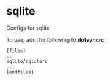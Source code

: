 sqlite
======

Configs for sqlite

To use, add the following to **dotsyncrc**

    [files]
    ..
    sqlite/sqliterc
    ..
    [endfiles]

